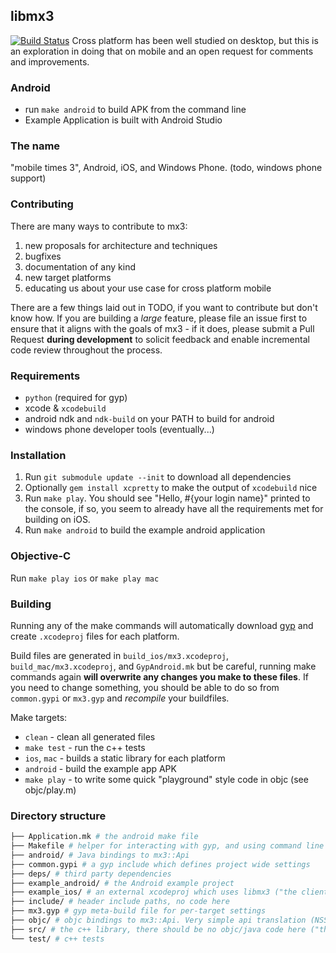 ## libmx3
[![Build Status](https://travis-ci.org/libmx3/mx3.svg?branch=develop)](https://travis-ci.org/libmx3/mx3)
Cross platform has been well studied on desktop, but this is an exploration in doing that on mobile and an open request
for comments and improvements.

### Android
* run `make android` to build APK from the command line
* Example Application is built with Android Studio

### The name
"mobile times 3", Android, iOS, and Windows Phone. (todo, windows phone support)

### Contributing
There are many ways to contribute to mx3:

1. new proposals for architecture and techniques
1. bugfixes
1. documentation of any kind
1. new target platforms
1. educating us about your use case for cross platform mobile

There are a few things laid out in TODO, if you want to contribute but don't know how.  If you are building a _large_
feature, please file an issue first to ensure that it aligns with the goals of mx3 - if it does, please submit
a Pull Request **during development** to solicit feedback and enable incremental code review throughout the process.

### Requirements
* `python` (required for gyp)
* xcode & `xcodebuild`
* android ndk and `ndk-build` on your PATH to build for android
* windows phone developer tools (eventually...)

### Installation
1. Run `git submodule update --init` to download all dependencies
1. Optionally `gem install xcpretty` to make the output of `xcodebuild` nice
1. Run `make play`. You should see "Hello, #{your login name}" printed to the console, if so, you seem to already have
all the requirements met for building on iOS.
1. Run `make android` to build the example android application

### Objective-C
Run `make play ios` or `make play mac`

### Building

Running any of the make commands will automatically download [gyp](https://code.google.com/p/gyp/) and create
`.xcodeproj` files for each platform.

Build files are generated in `build_ios/mx3.xcodeproj`, `build_mac/mx3.xcodeproj`, and `GypAndroid.mk` but be careful,
running make commands again **will overwrite any changes you make to these files**. If you need to change something,
you should be able to do so from `common.gypi` or `mx3.gyp` and _recompile_ your buildfiles.

Make targets:
* `clean` - clean all generated files
* `make test` - run the c++ tests
* `ios`, `mac` - builds a static library for each platform
* `android` - build the example app APK
* `make play` - to write some quick "playground" style code in objc (see objc/play.m)

### Directory structure

```bash
├── Application.mk # the android make file
├── Makefile # helper for interacting with gyp, and using command line builds (no xcode!!)
├── android/ # Java bindings to mx3::Api
├── common.gypi # a gyp include which defines project wide settings
├── deps/ # third party dependencies
├── example_android/ # the Android example project
├── example_ios/ # an external xcodeproj which uses libmx3 ("the client" in a client/server model)
├── include/ # header include paths, no code here
├── mx3.gyp # gyp meta-build file for per-target settings
├── objc/ # objc bindings to mx3::Api. Very simple api translation (NSString * -> std::string, lowerCamel -> under_lower, etc.)
├── src/ # the c++ library, there should be no objc/java code here ("the server" in a client/server model)
└── test/ # c++ tests
```
